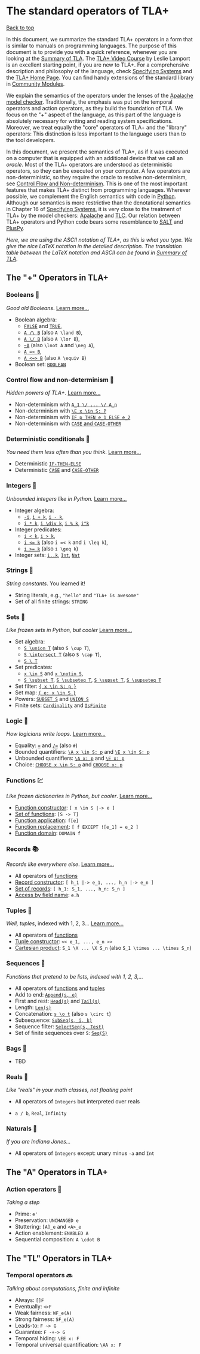 # The standard operators of TLA+

[Back to top](./README.md)

In this document, we summarize the standard TLA+ operators in a form that is
similar to manuals on programming languages. The purpose of this document is to
provide you with a quick reference, whenever you are looking at the [Summary of
TLA]. The [TLA+ Video
Course](http://lamport.azurewebsites.net/video/videos.html) by Leslie Lamport
is an excellent starting point, if you are new to TLA+.  For a comprehensive
description and philosophy of the language, check [Specifying Systems] and the
[TLA+ Home Page]. You can find handy extensions of the standard library in
[Community Modules].

We explain the semantics of the operators under the lenses of the
[Apalache model checker].  Traditionally, the emphasis was put on the temporal
operators and action operators, as they build the foundation of TLA. We focus
on the "+" aspect of the language, as this part of the language is absolutely
necessary for writing and reading system specifications.  Moreover, we treat
equally the "core" operators of TLA+ and the "library" operators: This
distinction is less important to the language users than to the tool developers.

In this document, we present the semantics of TLA+, as if it was executed on a
computer that is equipped with an additional device that we call an _oracle_.
Most of the TLA+ operators are understood as deterministic operators, so they
can be executed on your computer. A few operators are non-deterministic, so
they require the oracle to resolve non-determinism, see [Control Flow and
Non-determinism]. This is one of the most important features that makes TLA+
distinct from programming languages.  Wherever possible, we complement the
English semantics with code in [Python](https://www.python.org/). Although our
semantics is more restrictive than the denotational semantics in Chapter 16 of
[Specifying Systems], it is very close to the treatment of TLA+ by the model
checkers: [Apalache](https://github.com/informalsystems/apalache) and
[TLC](http://lamport.azurewebsites.net/tla/tools.html). Our relation between
TLA+ operators and Python code bears some resemblance to
[SALT](https://github.com/Viasat/salt) and
[PlusPy](https://github.com/tlaplus/PlusPy).

_Here, we are using the ASCII notation of TLA+, as this is what you
type. We give the nice LaTeX notation in the detailed description.  The
translation table between the LaTeX notation and ASCII can be found in [Summary
of TLA]._

## The "+" Operators in TLA+

### Booleans :traffic_light:

_Good old Booleans_. [Learn more...](./booleans.md)

 - Boolean algebra:
   - [`FALSE`](./booleans.md#const) and [`TRUE`](./booleans.md#const),
   - [`A /\ B`](./booleans.md#and) (also `A \land B`),
   - [`A \/ B`](./booleans.md#or) (also `A \lor B`),
   - [`~A`](./booleans.md#not) (also `\lnot A` and `\neg A`),
   - [`A => B`](./booleans.md#implies),
   - [`A <=> B`](./booleans.md#equiv) (also `A \equiv B`)
 - Boolean set: [`BOOLEAN`](./booleans.md#const)

### Control flow and non-determinism :twisted_rightwards_arrows:

 _Hidden powers of TLA+_. [Learn more...](./control-and-nondeterminism.md)

 - Non-determinism with [`A_1 \/ ... \/ A_n`](./control-and-nondeterminism.md#nondetOr)
 - Non-determinism with [`\E x \in S: P`](./control-and-nondeterminism.md#nondetExists)
 - Non-determinism with [`IF p THEN e_1 ELSE e_2`](./control-and-nondeterminism.md#nondetIte)
 - Non-determinism with [`CASE` and `CASE-OTHER`](./control-and-nondeterminism.md#nondetCase)

### Deterministic conditionals :taxi:

 _You need them less often than you think_. [Learn more...](./conditionals.md)

 - Deterministic [`IF-THEN-ELSE`](./conditionals.md#ite)
 - Deterministic [`CASE`](./conditionals.md#case) and [`CASE-OTHER`](./conditionals.md#caseOther)

### Integers :1234:

_Unbounded integers like in Python._ [Learn more...](./integers.md)

 - Integer algebra:
    - [`-i`](./integers.md#uminus), [`i + k`](./integers.md#plus),
        [`i - k`](./integers.md#minus),
    - [`i * k`](./integers.md#mult),
      [`i \div k`](./integers.md#div), [`i % k`](./integers.md#mod),
      [`i^k`](./integers.md#pow)
 - Integer predicates:
    - [`i < k`](./integers.md#lt), [`i > k`](./integers.md#gt),
    - [`i <= k`](./integers.md#lte) (also `i =< k` and `i \leq k`), 
    - [`i >= k`](./integers.md#gte) (also `i \geq k`)
 - Integer sets: [`i..k`](./integers.md#range),
    [`Int`](./integers.md#const), [`Nat`](./integers.md#const)

### Strings :abcd:

_String constants_. You learned it!

 - String literals, e.g., `"hello"` and `"TLA+ is awesome"`
 - Set of all finite strings: `STRING`

### Sets :sushi:

_Like frozen sets in Python, but cooler_ [Learn more...](./sets.md)

 - Set algebra:
   - [`S \union T`](./sets.md#union) (also `S \cup T`),
   - [`S \intersect T`](./sets.md#intersect) (also `S \cap T`),
   - [`S \ T`](./sets.md#setminus)
 - Set predicates:
    - [`x \in S`](./sets.md#in) and [`x \notin S`](./sets.md#notin),
    - [`S \subset T`](./sets.md#subset),
        [`S \subseteq T`](./sets.md#subseteq),
        [`S \supset T`](./sets.md#supset),
        [`S \supseteq T`](./sets.md#supseteq)
 - Set filter: [`{ x \in S: p }`](./sets.md#filter)
 - Set map: [`{ e: x \in S }`](./sets.md#map)
 - Powers: [`SUBSET S`](./sets.md#powerset) and [`UNION S`](./sets.md#fold)
 - Finite sets: [`Cardinality`](./sets.md#card) and [`IsFinite`](./sets.md#finite)

### Logic :octopus:

_How logicians write loops_. [Learn more...](./logic.md)

 - Equality:
    [`=`](./logic.md#eq) and [`/=`](./logic.md#neq) (also `#`)
 - Bounded quantifiers:
    [`\A x \in S: p`](./logic.md#forallBounded) and [`\E x \in S: p`](./logic.md#existsBounded)
 - Unbounded quantifiers:
    [`\A x: p`](./logic.md#forall) and [`\E x: p`](./logic.md#exists)
 - Choice:
    [`CHOOSE x \in S: p`](./logic.md#chooseBounded) and [`CHOOSE x: p`](./logic.md#choose)

### Functions :chart:

_Like frozen dictionaries in Python, but cooler_. [Learn more...](./functions.md)

 - [Function constructor](./functions.md#funCtor): `[ x \in S |-> e ]`
 - [Set of functions](./functions.md#funSetCtor): `[S -> T]`
 - [Function application](./functions.md#funApp): `f[e]`
 - [Function replacement](./functions.md#except): `[ f EXCEPT ![e_1] = e_2 ]`
 - [Function domain](./functions.md#domain): `DOMAIN f`

### Records :books:

_Records like everywhere else_. [Learn more...](./records.md)

 - All operators of [functions](./functions.md)
 - [Record constructor](./records.md#recCtor): `[ h_1 |-> e_1, ..., h_n |-> e_n ]`
 - [Set of records](./records.md#recSetCtor): `[ h_1: S_1, ..., h_n: S_n ]`
 - [Access by field name](./records.md#recApp): `e.h`

### Tuples :triangular_ruler:

_Well, tuples_, indexed with 1, 2, 3... [Learn more...](./tuples.md)

  - All operators of [functions](./functions.md)
  - [Tuple constructor](./tuples.md#tuple): `<< e_1, ..., e_n >>`
  - [Cartesian product](./tuples.md#times): `S_1 \X ... \X S_n` (also `S_1 \times ... \times S_n`)

### Sequences :snake:

_Functions that pretend to be lists, indexed with 1, 2, 3,..._

  - All operators of [functions](./functions.md) and [tuples](./tuples.md)
  - Add to end: [`Append(s, e)`](./sequences.md#append)
  - First and rest: [`Head(s)`](./sequences.md#head) and [`Tail(s)`](./sequences.md#tail)
  - Length: [`Len(s)`](./sequences.md#len)
  - Concatenation: [`s \o t`](./sequences.md#concat) (also `s \circ t`)
  - Subsequence: [`SubSeq(s, i, k)`](./sequences.md#subseq)
  - Sequence filter: [`SelectSeq(s, Test)`](./sequences.md#filter)
  - Set of finite sequences over `S`: [`Seq(S)`](./sequences.md#seq)

### Bags :handbag:

  - TBD

### Reals :lollipop:

 _Like "reals" in your math classes, not floating point_

 - All operators of `Integers` but interpreted over reals

 - `a / b`, `Real`, `Infinity`

### Naturals :paw_prints:

 _If you are Indiana Jones..._

 - All operators of `Integers` except: unary minus `-a` and `Int`

## The "A" Operators in TLA+

### Action operators :runner:

 _Taking a step_

 - Prime: `e'`
 - Preservation: `UNCHANGED e`
 - Stuttering: `[A]_e` and `<A>_e`
 - Action enablement: `ENABLED A`
 - Sequential composition: `A \cdot B`

## The "TL" Operators in TLA+

### Temporal operators :soon:

 _Talking about computations, finite and infinite_
 
 - Always: `[]F`
 - Eventually: `<>F`
 - Weak fairness: `WF_e(A)`
 - Strong fairness: `SF_e(A)`
 - Leads-to: `F ~> G`
 - Guarantee: `F -+-> G`
 - Temporal hiding: `\EE x: F`
 - Temporal universal quantification: `\AA x: F`

[Control Flow and Non-determinism]: ./control-and-nondeterminism.md
[Apalache model checker]: https://github.com/informalsystems/apalache
[TLC model checker]: http://lamport.azurewebsites.net/tla/tools.html
[Summary of TLA]: https://lamport.azurewebsites.net/tla/summary.pdf
[TLA+ Home Page]: http://lamport.azurewebsites.net/tla/tla.html
[Specifying Systems]: http://lamport.azurewebsites.net/tla/book.html?back-link=learning.html#book
[Community Modules]: https://github.com/tlaplus/CommunityModules
[LearnTla.com]: https://learntla.com
[TLA+ Video Course]: http://lamport.azurewebsites.net/video/videos.html

